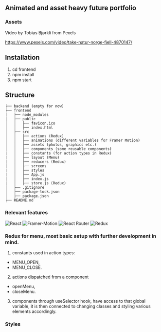 ##  Animated and asset heavy future portfolio


### Assets

Video by Tobias Bjørkli from Pexels

https://www.pexels.com/video/take-natur-norge-fjell-4870147/

## Installation
1. cd frontend
2. npm install
3. npm start

## Structure
```
├── backend (empty for now)
├── frontend
|   ├── node_modules
|   ├── public
│   │   ├── favicon.ico
│   │   ├── index.html
│   ├── src
│   │   ├── actions (Redux)
│   │   ├── animations (different variables for Framer Motion)
│   │   ├── assets (photos, graphics etc.)
│   │   ├── components (some reusable components)
|   │   ├── constants (for action types in Redux)
|   │   ├── layout (Menu) 
|   │   ├── reducers (Redux)
|   │   ├── screens 
|   │   ├── styles
|   │   ├── App.js
|   │   ├── index.js
|   │   ├── store.js (Redux)
│   ├── .gitignore
│   ├── package-lock.json
│   ├── package.json
├── README.md
```

### Relevant features
<p>
<img alt="React" src="https://img.shields.io/badge/React-61DAFB?logo=react&logoColor=white&style=flat" />
<img alt="Framer-Motion" src="https://img.shields.io/badge/Framer%20Motion%20-A%20production--ready%20motion%20library%20for%20React-ff69b4" />
<img alt="React Router" src="https://img.shields.io/badge/React Router-CA4245?logo=React-router&logoColor=white&style=flat" />
<img alt="Redux" src="https://img.shields.io/badge/Redux-764ABC?logo=Redux&logoColor=white&style=flat" />
</p>


### Redux for menu, most basic setup with further development in mind.

1. constants used in action types: 
 * MENU_OPEN,
 * MENU_CLOSE.
2. actions dispatched from a component
 * openMenu,
 * closeMenu.
3. components through useSelector hook, have access to that global variable, it is then connected to changing classes and styling various elements accordingly.
  

### Styles 

